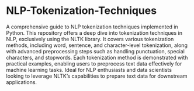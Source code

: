 # NLP-Tokenization-Techniques
A comprehensive guide to NLP tokenization techniques implemented in Python.
This repository offers a deep dive into tokenization techniques in NLP, exclusively using the NLTK library. It covers various tokenization methods, including word, sentence, and character-level tokenization, along with advanced preprocessing steps such as handling punctuation, special characters, and stopwords. Each tokenization method is demonstrated with practical examples, enabling users to preprocess text data effectively for machine learning tasks. Ideal for NLP enthusiasts and data scientists looking to leverage NLTK’s capabilities to prepare text data for downstream applications.
